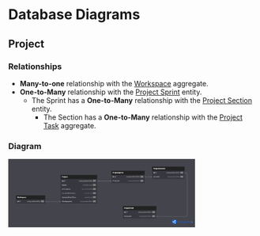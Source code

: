# Database Diagrams

## Project

### Relationships

- **Many-to-one** relationship with the [Workspace](../../aggregates/Aggregate.Workspace.md) aggregate.
- **One-to-Many** relationship with the [Project Sprint](../../entities/project/Entity.ProjectSprint.md) entity.
  - The Sprint has a **One-to-Many** relationship with the 
    [Project Section](../../entities/project/Entity.ProjectSection.md) entity.
    - The Section has a **One-to-Many** relationship with the
      [Project Task](../../aggregates/Aggregate.ProjectTask) aggregate.

### Diagram

<img src="../../../images/domain/diagrams/aggregates/diagram.project.png" alt="Project Diagram" width="75%"/>
